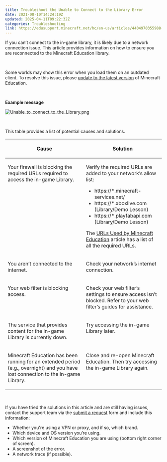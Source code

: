 ```yaml
---
title: Troubleshoot the Unable to Connect to the Library Error
date: 2021-08-10T14:24:19Z
updated: 2025-04-11T09:22:32Z
categories: Troubleshooting
link: https://edusupport.minecraft.net/hc/en-us/articles/4404970355988-Troubleshoot-the-Unable-to-Connect-to-the-Library-Error
---
```


If you can’t connect to the in-game library, it is likely due to a network connection issue. This article provides information on how to ensure you are reconnected to the Minecraft Education library.

 

Some worlds may show this error when you load them on an outdated client. To resolve this issue, please [update to the latest version](../Installation/Update-to-a-New-Version-of-Minecraft-Education.md) of Minecraft Education. 

 

**Example message**

![Unable_to_connect_to_the_Library.png](https://edusupport.minecraft.net/hc/article_attachments/4404977059348)

 

This table provides a list of potential causes and solutions.

<table data-border="1px" data-cellpadding="5px">
<colgroup>
<col style="width: 50%" />
<col style="width: 50%" />
</colgroup>
<thead>
<tr>
<th scope="col" width="312"><p><strong>Cause</strong></p></th>
<th scope="col" width="312"><p><strong>Solution</strong></p></th>
</tr>
</thead>
<tbody>
<tr>
<td style="vertical-align: top" width="312"><p>Your firewall is blocking the required URLs required to access the in-game Library.</p></td>
<td style="vertical-align: top" width="312"><p>Verify the required URLs are added to your network’s allow list:</p>
<ul>
<li>https://*.minecraft-services.net/</li>
<li>https://*.xboxlive.com (Library/Demo Lesson)</li>
<li>https://*.playfabapi.com (Library/Demo Lesson)</li>
</ul>
<p>The <a href="https://aka.ms/MEERequiredURLs">URLs Used by Minecraft Education</a> article has a list of all the required URLs.</p></td>
</tr>
<tr>
<td style="vertical-align: top" width="312"><p>You aren’t connected to the internet.</p></td>
<td style="vertical-align: top" width="312"><p>Check your network’s internet connection.</p></td>
</tr>
<tr>
<td style="vertical-align: top" width="312"><p>Your web filter is blocking access.</p></td>
<td style="vertical-align: top" width="312"><p>Check your web filter’s settings to ensure access isn’t blocked. Refer to your web filter’s guides for assistance.</p></td>
</tr>
<tr>
<td style="vertical-align: top" width="312"><p>The service that provides content for the in-game Library is currently down.</p></td>
<td style="vertical-align: top" width="312"><p>Try accessing the in-game Library later.</p></td>
</tr>
<tr>
<td style="vertical-align: top" width="312"><p>Minecraft Education has been running for an extended period (e.g., overnight) and you have lost connection to the in-game Library.</p></td>
<td style="vertical-align: top" width="312"><p>Close and re-open Minecraft Education. Then try accessing the in-game Library again.</p></td>
</tr>
</tbody>
</table>

 

If you have tried the solutions in this article and are still having issues, contact the support team via the [submit a request](https://aka.ms/MEE_New_Request) form and include this information:

- Whether you're using a VPN or proxy, and if so, which brand.
- Which device and OS version you’re using.
- Which version of Minecraft Education you are using (bottom right corner of screen).
- A screenshot of the error.
- A network trace (if possible).
